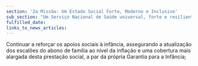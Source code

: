 ```yaml
---
section: '2a Missão: Um Estado Social Forte, Moderno e Inclusivo'
sub_section: "Um Serviço Nacional de Saúde universal, forte e resiliente"
fulfilled_date:
links_to_news_articles:
---
```


Continuar a reforçar os apoios sociais à infância, assegurando a atualização dos escalões do abono de família ao nível da inflação e uma cobertura mais alargada desta prestação social, a par da própria Garantia para a Infância;